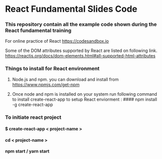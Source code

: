 # React Fundamental Slides Code

### This repository contain all the example code shown during the React fundamental training


For online practice of React https://codesandbox.io


Some of the DOM attributes supported by React are listed on following link.
https://reactjs.org/docs/dom-elements.html#all-supported-html-attributes



### Things to install for React environment

1) Node.js and npm. you can download and install from https://www.npmjs.com/get-npm

2) Once node and npm is installed on your system run following command to install create-react-app to setup React enviorment : #### npm install -g create-react-app
        
        
### To initiate react project

#### $ create-react-app < project-name >

#### cd < project-name >

#### npm start / yarn start
